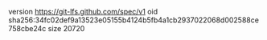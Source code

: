 version https://git-lfs.github.com/spec/v1
oid sha256:34fc02def9a13523e05155b4124b5fb4a1cb2937022068d002588ce758cbe24c
size 20720

